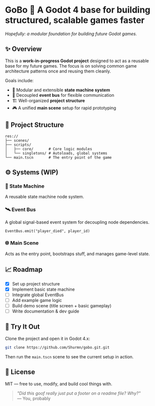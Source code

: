
# GoBo 🧱 A Godot 4 base for building structured, scalable games faster 

_Hopefully: a modular foundation for building future Godot games._

## ✨ Overview

This is a **work-in-progress Godot project** designed to act as a reusable base for my future games. The focus is on solving common game architecture patterns once and reusing them cleanly.

Goals include:

- 🔁 Modular and extensible **state machine system**
- 📨 Decoupled **event bus** for flexible communication
- 🏗 Well-organized **project structure**
- 🎮 A unified **main scene** setup for rapid prototyping

## 📂 Project Structure

```
res://
├── scenes/         
├── scripts/
│   ├── core/       # Core logic modules
│   └── singletons/ # Autoloads, global systems
└── main.tscn       # The entry point of the game
```

## ⚙️ Systems (WIP)

### 🧠 State Machine

A reusable state machine node system.

### 🛰 Event Bus

A global signal-based event system for decoupling node dependencies.

```gdscript
EventBus.emit("player_died", player_id)
```

### 🌐 Main Scene

Acts as the entry point, bootstraps stuff, and manages game-level state.

## 📈 Roadmap

- [x] Set up project structure
- [x] Implement basic state machine
- [ ] Integrate global EventBus
- [ ] Add example game logic
- [ ] Build demo scene (title screen + basic gameplay)
- [ ] Write documentation & dev guide

## 🧪 Try It Out

Clone the project and open it in Godot 4.x:

```bash
git clone https://github.com/Shurmn/gobo.git.git
```

Then run the `main.tscn` scene to see the current setup in action.

## 🪪 License

MIT — free to use, modify, and build cool things with.


> _"Did this goof really just put a footer on a readme file? Why?"_  
> — You, probably
